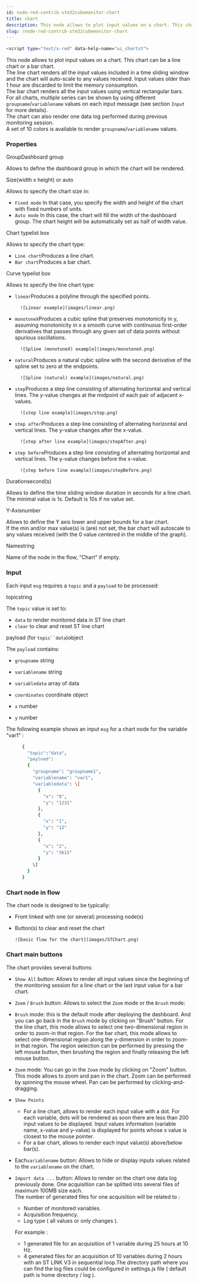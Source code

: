 ```yaml
---
id: node-red-contrib-stm32cubemonitor-chart
title: chart
description: This node allows to plot input values on a chart. This chart can be a line chart or a bar chart.  
slug: /node-red-contrib-stm32cubemonitor-chart
---
```


```bash
<script type="text/x-red" data-help-name="ui_chartst">
``` 

This node allows to plot input values on a chart. This chart can be a line chart or a bar chart.  
The line chart renders all the input values included in a time sliding window and the chart will auto-scale to any values received. Input values older than 1 hour are discarded to limit the memory consumption.  
The bar chart renders all the input values using vertical rectangular bars.  
For all charts, multiple series can be shown by using different `groupname`/`variablename` values on each input message (see section `Input` for more details).  
The chart can also render one data log performed during previous monitoring session.  
A set of 10 colors is available to render `groupname`/`variablename` values.  

  

### Properties

GroupDashboard group

Allows to define the dashboard group in which the chart will be rendered.

Size(width x height) or auto

Allows to specify the chart size in:

*   `Fixed mode` In that case, you specify the width and height of the chart with fixed numbers of units.
*   `Auto mode` In this case, the chart will fill the width of the dashboard group. The chart height will be automatically set as half of width value.

Chart typelist box

Allows to specify the chart type:

*   `Line chart`Produces a line chart.
*   `Bar chart`Produces a bar chart.

Curve typelist box

Allows to specify the line chart type:

*   `linear`Produces a polyline through the specified points.

          ![Linear example](images/linear.png)
        

*   `monotoneX`Produces a cubic spline that preserves monotonicity in y, assuming monotonicity in x a smooth curve with continuous first-order derivatives that passes through any given set of data points without spurious oscillations.

          ![Spline (monotoneX) example](images/monotoneX.png)
        

*   `natural`Produces a natural cubic spline with the second derivative of the spline set to zero at the endpoints.

          ![Spline (natural) example](images/natural.png)
        

*   `step`Produces a step line consisting of alternating horizontal and vertical lines. The y-value changes at the midpoint of each pair of adjacent x-values.

          ![step line example](images/step.png)
        

*   `step after`Produces a step line consisting of alternating horizontal and vertical lines. The y-value changes after the x-value.

          ![step after line example](images/stepAfter.png)
        

*   `step before`Produces a step line consisting of alternating horizontal and vertical lines. The y-value changes before the x-value.

          ![step before line example](images/stepBefore.png)
        

Durationsecond(s)

Allows to define the time sliding window duration in seconds for a line chart. The minimal value is 1s. Default is 10s if no value set.

Y-Axisnumber

Allows to define the Y axis lower and upper bounds for a bar chart.  
If the min and/or max value(s) is (are) not set, the bar chart will autoscale to any values received (with the 0 value centered in the middle of the graph).

Namestring

Name of the node in the flow, "Chart" if empty.

  

### Input

Each input `msg` requires a `topic` and a `payload` to be processed:

topicstring

The `topic` value is set to:

*   `data` to render monitored data in ST line chart
*   `clear` to clear and reset ST line chart

payload (for `topic``data`)object

The `payload` contains:

*   `groupname` string
*   `variablename` string
*   `variabledata` array of data

*   `coordinates` coordinate object

*   `x` number
*   `y` number

The following example shows an input `msg` for a chart node for the variable "var1" :
```bash
      {
        "topic":"data",
        "payload":
        {
          "groupname": "groupname1",
          "variablename": "var1",
          "variabledata": \[
            {
              "x": "0",
              "y": "1231"
            },
            {
              "x": "1",
              "y": "12"
            },
            {
              "x": "2",
              "y": "3615"
            }
          \]
        }
      }
 ```   

  

### Chart node in flow

The chart node is designed to be typically:

*   Front linked with one (or several) processing node(s)
*   Button(s) to clear and reset the chart

        ![basic flow for the chart](images/STChart.png)
      

  

### Chart main buttons

The chart provides several buttons:

*   `Show All` button: Allows to render all input values since the beginning of the monitoring session for a line chart or the last input value for a bar chart.
*   `Zoom` / `Brush` button: Allows to select the `Zoom` mode or the `Brush` mode:

*   `Brush` mode: this is the default mode after deploying the dashboard. And you can go back in the `Brush` mode by clicking on "Brush" button. For the line chart, this mode allows to select one two-dimensional region in order to zoom-in that region. For the bar chart, this mode allows to select one-dimensional region along the y-dimension in order to zoom-in that region. The region selection can be performed by pressing the left mouse button, then brushing the region and finally releasing the left mouse button.
*   `Zoom` mode: You can go in the `Zoom` mode by clicking on "Zoom" button. This mode allows to zoom and pan in the chart. Zoom can be performed by spinning the mouse wheel. Pan can be performed by clicking-and-dragging.

*   `Show Points`  
    *   For a line chart, allows to render each input value with a dot. For each variable, dots will be rendered as soon there are less than 200 input values to be displayed. Input values information (variable name, x-value and y-value) is displayed for points whose x value is closest to the mouse pointer.
    *   For a bar chart, allows to render each input value(s) above/below bar(s).
*   Each`variablename` button: Allows to hide or display inputs values related to the `variablename` on the chart.
*   `Import data ...` button: Allows to render on the chart one data log previously done. One acquisition can be splitted into several files of maximum 100MB size each.  
    The number of generated files for one acquisition will be related to :
    
    *   Number of monitored variables.
    *   Acquisition frequency.
    *   Log type ( all values or only changes ).
    
    For example :
    *   1 generated file for an acquisition of 1 variable during 25 hours at 10 Hz.
    *   4 generated files for an acquisition of 10 variables during 2 hours with an ST LINK V3 in sequential loop.The directory path where you can find the log files could be configured in settings.js file ( default path is home directory / log ).
  
